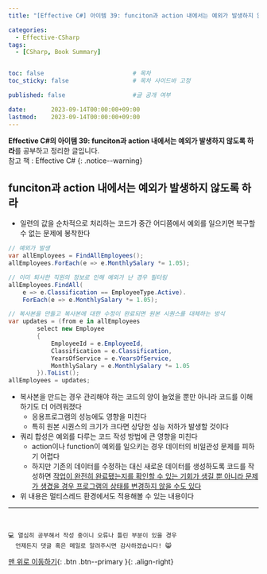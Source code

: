 ```yaml
---
title: "[Effective C#] 아이템 39: funciton과 action 내에서는 예외가 발생하지 않도록 하라"

categories:
  - Effective-CSharp
tags:
  - [CSharp, Book Summary]


toc: false                         # 목차
toc_sticky: false                  # 목차 사이드바 고정

published: false                   #글 공개 여부

date:       2023-09-14T00:00:00+09:00
lastmod:    2023-09-14T00:00:00+09:00
---
```


<!-- description : 25자에서 160자 사이 -->
**Effective C#의 아이템 39: funciton과 action 내에서는 예외가 발생하지 않도록 하라**를 공부하고 정리한 글입니다.<br>
참고 책 : Effective C#
{: .notice--warning}

## funciton과 action 내에서는 예외가 발생하지 않도록 하라

- 일련의 값을 순차적으로 처리하는 코드가 중간 어디쯤에서 예외를 일으키면 복구할 수 없는 문제에 봉착한다

```c#
// 예외가 발생
var allEmployees = FindAllEmployees();
allEmployees.ForEach(e => e.MonthlySalary *= 1.05);

// 이미 퇴사한 직원의 정보로 인해 예외가 난 경우 필터링
allEmployees.FindAll(
    e => e.Classification == EmployeeType.Active).
    ForEach(e => e.MonthlySalary *= 1.05);

// 복사본을 만들고 복사본에 대한 수정이 완료되면 원본 시퀀스를 대체하는 방식
var updates = (from e in allEmployees
        select new Employee
        {
            EmployeeId = e.EmployeeId,
            Classification = e.Classification,
            YearsOfService = e.YearsOfService,
            MonthlySalary = e.MonthlySalary *= 1.05
        }).ToList();
allEmployees = updates;
```

- 복사본을 만드는 경우 관리해야 하는 코드의 양이 늘었을 뿐만 아니라 코드를 이해하기도 더 어려워졌다
  - 응용프로그램의 성능에도 영향을 미친다
  - 특히 원본 시퀀스의 크기가 크다면 상당한 성능 저하가 발생할 것이다
- 쿼리 합성은 예외를 다루는 코드 작성 방법에 큰 영향을 미친다
  - action이나 function이 예외를 일으키는 경우 데이터의 비일관성 문제를 피하기 어렵다
  - 하지만 기존의 데이터를 수정하는 대신 새로운 데이터를 생성하도록 코드를 작성하면 <u>작업이 완전히 완료됐는지를 확인할 수 있는 기회가 생길 뿐 아니라 문제가 생겼을 경우 프로그램의 상태를 변경하지 않을 수도 있다</u>
- 위 내용은 멀티스레드 환경에서도 적용해볼 수 있는 내용이다

***
<br>

    💻 열심히 공부해서 작성 중이니 오류나 틀린 부분이 있을 경우 
      언제든지 댓글 혹은 메일로 알려주시면 감사하겠습니다! 😸


[맨 위로 이동하기](#){: .btn .btn--primary }{: .align-right}